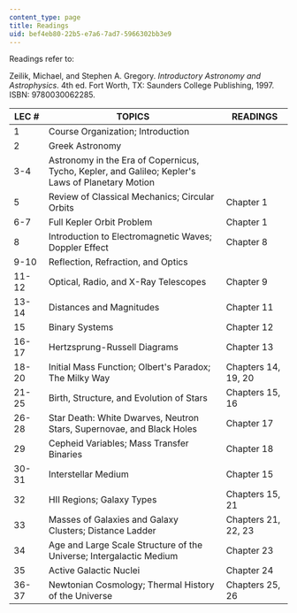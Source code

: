 ```yaml
---
content_type: page
title: Readings
uid: bef4eb80-22b5-e7a6-7ad7-5966302bb3e9
---
```


Readings refer to:

Zeilik, Michael, and Stephen A. Gregory. _Introductory Astronomy and Astrophysics_. 4th ed. Fort Worth, TX: Saunders College Publishing, 1997. ISBN: 9780030062285.

| LEC # | TOPICS | READINGS |
| --- | --- | --- |
| 1 | Course Organization; Introduction |  |
| 2 | Greek Astronomy |  |
| 3-4 | Astronomy in the Era of Copernicus, Tycho, Kepler, and Galileo; Kepler's Laws of Planetary Motion |  |
| 5 | Review of Classical Mechanics; Circular Orbits | Chapter 1 |
| 6-7 | Full Kepler Orbit Problem | Chapter 1 |
| 8 | Introduction to Electromagnetic Waves; Doppler Effect | Chapter 8 |
| 9-10 | Reflection, Refraction, and Optics |  |
| 11-12 | Optical, Radio, and X-Ray Telescopes | Chapter 9 |
| 13-14 | Distances and Magnitudes | Chapter 11 |
| 15 | Binary Systems | Chapter 12 |
| 16-17 | Hertzsprung-Russell Diagrams | Chapter 13 |
| 18-20 | Initial Mass Function; Olbert's Paradox; The Milky Way | Chapters 14, 19, 20 |
| 21-25 | Birth, Structure, and Evolution of Stars | Chapters 15, 16 |
| 26-28 | Star Death: White Dwarves, Neutron Stars, Supernovae, and Black Holes | Chapter 17 |
| 29 | Cepheid Variables; Mass Transfer Binaries | Chapter 18 |
| 30-31 | Interstellar Medium | Chapter 15 |
| 32 | HII Regions; Galaxy Types | Chapters 15, 21 |
| 33 | Masses of Galaxies and Galaxy Clusters; Distance Ladder | Chapters 21, 22, 23 |
| 34 | Age and Large Scale Structure of the Universe; Intergalactic Medium | Chapter 23 |
| 35 | Active Galactic Nuclei | Chapter 24 |
| 36-37 | Newtonian Cosmology; Thermal History of the Universe | Chapters 25, 26